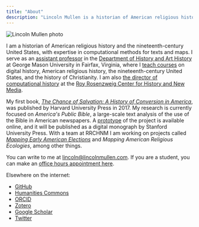 ```yaml
---
title: "About"
description: "Lincoln Mullen is a historian of American religious history and the nineteenth-century United States."
---
```


<img src="/img/mullen-photo.jpeg" class="profile-photo" alt="Lincoln Mullen photo">

I am a historian of American religious history and the nineteenth-century United States, with expertise in computational methods for texts and maps. I serve as an [assistant professor](https://historyarthistory.gmu.edu/people/lmullen) in the [Department of History and Art History](https://historyarthistory.gmu.edu/) at George Mason University in Fairfax, Virginia, where I [teach courses](/teaching/) on digital history, American religious history, the nineteenth-century United States, and the history of Christianity. I am also [the director of computational history](https://rrchnm.org/author/lincoln-mullen/) at the [Roy Rosenzweig Center for History and New Media](https://rrchnm.org/).

My first book, [*The Chance of Salvation: A History of Conversion in America*](http://www.hup.harvard.edu/catalog.php?isbn=9780674975620), was published by Harvard University Press in 2017. My research is currently focused on *America's Public Bible*, a large-scale text analysis of the use of the Bible in American newspapers. A [prototype](http://americaspublicbible.org/) of the project is available online, and it will be published as a digital monograph by Stanford University Press. With a team at RRCHNM I am working on projects called [*Mapping Early American Elections*](http://earlyamericanelections.org/) and *Mapping American Religious Ecologies*, among other things.

You can write to me at [lincoln@lincolnmullen.com](mailto:lincoln@lincolnmullen.com). If you are a student, you can make an [office hours appointment here](https://lincolnmullen.youcanbook.me/).

Elsewhere on the internet:

- [GitHub](https://github.com/lmullen/)
- [Humanities Commons](https://hcommons.org/members/lmullen/)
- [ORCID](https://orcid.org/0000-0001-5103-6917)
- [Zotero](https://www.zotero.org/lmullen)
- [Google Scholar](https://scholar.google.com/citations?hl=en&user=qhhNmCQAAAAJ)
- [Twitter](https://twitter.com/lincolnmullen)
